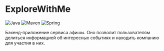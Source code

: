 # ExploreWithMe

![Java](https://img.shields.io/badge/java-%23ED8B00.svg?style=for-the-badge&logo=openjdk&logoColor=white)
![Maven](https://img.shields.io/badge/apachemaven-C71A36.svg?style=for-the-badge&logo=apachemaven&logoColor=white)
![Spring](https://img.shields.io/badge/spring-%236DB33F.svg?style=for-the-badge&logo=spring&logoColor=white)

Бэкенд-приложение сервиса афишы. Оно позволит пользователям делиться информацией об интересных событиях и находить
компанию для участия в них.
